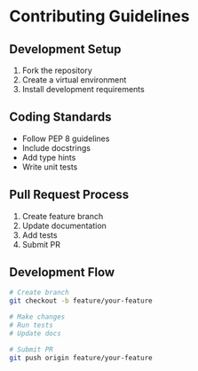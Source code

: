# Contributing Guidelines

## Development Setup

1. Fork the repository
2. Create a virtual environment
3. Install development requirements

## Coding Standards

- Follow PEP 8 guidelines
- Include docstrings
- Add type hints
- Write unit tests

## Pull Request Process

1. Create feature branch
2. Update documentation
3. Add tests
4. Submit PR

## Development Flow

```bash
# Create branch
git checkout -b feature/your-feature

# Make changes
# Run tests
# Update docs

# Submit PR
git push origin feature/your-feature
```
